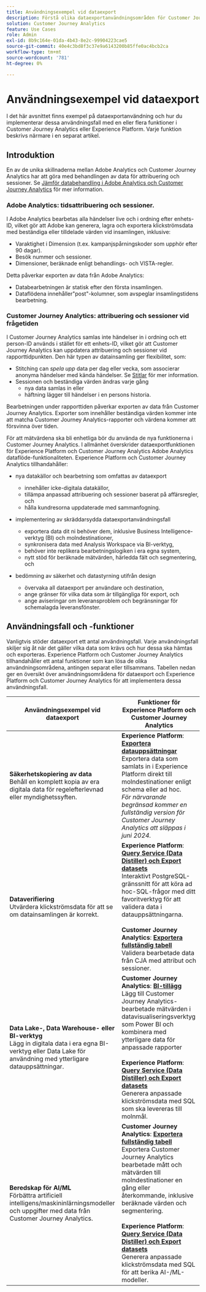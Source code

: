 ```yaml
---
title: Användningsexempel vid dataexport
description: Förstå olika dataexportanvändningsområden för Customer Journey Analytics
solution: Customer Journey Analytics
feature: Use Cases
role: Admin
exl-id: 8b9c164e-01da-4b43-8e2c-99904223cae5
source-git-commit: 40e4c3bd8f3c37e9a6143200b85ffe0ac4bcb2ca
workflow-type: tm+mt
source-wordcount: '781'
ht-degree: 0%

---
```


# Användningsexempel vid dataexport

I det här avsnittet finns exempel på dataexportanvändning och hur du implementerar dessa användningsfall med en eller flera funktioner i Customer Journey Analytics eller Experience Platform. Varje funktion beskrivs närmare i en separat artikel.

## Introduktion

En av de unika skillnaderna mellan Adobe Analytics och Customer Journey Analytics har att göra med behandlingen av data för attribuering och sessioner. Se [Jämför databehandling i Adobe Analytics och Customer Journey Analytics](/help/getting-started/aa-vs-cja/data-processing-comparisons.md) för mer information.

### Adobe Analytics: tidsattribuering och sessioner.

I Adobe Analytics bearbetas alla händelser live och i ordning efter enhets-ID, vilket gör att Adobe kan generera, lagra och exportera klickströmsdata med beständiga eller tilldelade värden vid insamlingen, inklusive:

* Varaktighet i Dimension (t.ex. kampanjspårningskoder som upphör efter 90 dagar).
* Besök nummer och sessioner.
* Dimensioner, beräknade enligt behandlings- och VISTA-regler.

Detta påverkar exporten av data från Adobe Analytics:

* Databearbetningen är statisk efter den första insamlingen.
* Dataflödena innehåller&quot;post&quot;-kolumner, som avspeglar insamlingstidens bearbetning.


### Customer Journey Analytics: attribuering och sessioner vid frågetiden

I Customer Journey Analytics samlas inte händelser in i ordning och ett person-ID används i stället för ett enhets-ID, vilket gör att Customer Journey Analytics kan uppdatera attribuering och sessioner vid rapporttidpunkten. Den här typen av datainsamling ger flexibilitet, som:

* Stitching can _spela upp_ data per dag eller vecka, som associerar anonyma händelser med kända händelser. Se [Stitlar](../../stitching/overview.md) för mer information.
* Sessionen och beständiga värden ändras varje gång
   * nya data samlas in eller
   * häftning lägger till händelser i en persons historia.

Bearbetningen under rapporttiden påverkar exporten av data från Customer Journey Analytics. Exporter som innehåller beständiga värden kommer inte att matcha Customer Journey Analytics-rapporter och värdena kommer att försvinna över tiden.

För att mätvärdena ska bli enhetliga bör du använda de nya funktionerna i Customer Journey Analytics. I allmänhet överskrider dataexportfunktionen för Experience Platform och Customer Journey Analytics Adobe Analytics dataflöde-funktionaliteten. Experience Platform och Customer Journey Analytics tillhandahåller:

* nya datakällor och bearbetning som omfattas av dataexport

   * innehåller icke-digitala datakällor,
   * tillämpa anpassad attribuering och sessioner baserat på affärsregler, och
   * hålla kundresorna uppdaterade med sammanfogning.

* implementering av skräddarsydda dataexportanvändningsfall

   * exportera data dit ni behöver dem, inklusive Business Intelligence-verktyg (BI) och molndestinationer,
   * synkronisera data med Analysis Workspace via BI-verktyg,
   * behöver inte replikera bearbetningslogiken i era egna system,
   * nytt stöd för beräknade mätvärden, härledda fält och segmentering, och

* bedömning av säkerhet och datastyrning utifrån design

   * övervaka all dataexport per användare och destination,
   * ange gränser för vilka data som är tillgängliga för export, och
   * ange aviseringar om leveransproblem och begränsningar för schemalagda leveransfönster.


## Användningsfall och -funktioner

Vanligtvis stöder dataexport ett antal användningsfall. Varje användningsfall skiljer sig åt när det gäller vilka data som krävs och hur dessa ska hämtas och exporteras. Experience Platform och Customer Journey Analytics tillhandahåller ett antal funktioner som kan lösa de olika användningsområdena, antingen separat eller tillsammans. Tabellen nedan ger en översikt över användningsområdena för dataexport och Experience Platform och Customer Journey Analytics för att implementera dessa användningsfall.

| Användningsexempel vid dataexport | Funktioner för Experience Platform och Customer Journey Analytics |
|---|---|
| **Säkerhetskopiering av data**<br/> Behåll en komplett kopia av era digitala data för regelefterlevnad eller myndighetssyften. | **Experience Platform**: [**Exportera datauppsättningar**](export-datasets.md)<br/> Exportera data som samlats in i Experience Platform direkt till molndestinationer enligt schema eller ad hoc.<br/>*För närvarande begränsad kommer en fullständig version för Customer Journey Analytics att släppas i juni 2024.* |
| **Dataverifiering**<br/> Utvärdera klickströmsdata för att se om datainsamlingen är korrekt. | **Experience Platform**: [**Query Service (Data Distiller) och Export datasets**](queryservice-export-datasets.md)<br/> Interaktivt PostgreSQL-gränssnitt för att köra ad hoc-SQL-frågor med ditt favoritverktyg för att validera data i datauppsättningarna.<br/><br/>**Customer Journey Analytics**: [**Exportera fullständig tabell**](export-full-table.md)<br/> Validera bearbetade data från CJA med attribut och sessioner. |
| **Data Lake-, Data Warehouse- eller BI-verktyg**<br/> Lägg in digitala data i era egna BI-verktyg eller Data Lake för användning med ytterligare datauppsättningar. | **Customer Journey Analytics**: [**BI-tillägg**](bi-extension.md)<br/> Lägg till Customer Journey Analytics-bearbetade mätvärden i datavisualiseringsverktyg som Power BI och kombinera med ytterligare data för anpassade rapporter <br/><br/>**Experience Platform**: [**Query Service (Data Distiller) och Export datasets**](queryservice-export-datasets.md)<br> Generera anpassade klickströmsdata med SQL som ska levereras till molnmål. |
| **Beredskap för AI/ML**<br/> Förbättra artificiell intelligens/maskininlärningsmodeller och uppgifter med data från Customer Journey Analytics. | **Customer Journey Analytics**: [**Exportera fullständig tabell**](export-full-table.md)<br/> Exportera Customer Journey Analytics bearbetade mått och mätvärden till molndestinationer en gång eller återkommande, inklusive beräknade värden och segmentering.<br/><br/>**Experience Platform**: [**Query Service (Data Distiller) och Export datasets**](queryservice-export-datasets.md)<br/> Generera anpassade klickströmsdata med SQL för att berika AI-/ML-modeller. |
